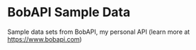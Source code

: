 # BobAPI Sample Data
Sample data sets from BobAPI, my personal API (learn more at https://www.bobapi.com)
